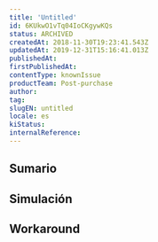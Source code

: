 ```yaml
---
title: 'Untitled'
id: 6KUkwO1vTq04IoCKgywKQs
status: ARCHIVED
createdAt: 2018-11-30T19:23:41.543Z
updatedAt: 2019-12-31T15:16:41.013Z
publishedAt: 
firstPublishedAt: 
contentType: knownIssue
productTeam: Post-purchase
author: 
tag: 
slugEN: untitled
locale: es
kiStatus: 
internalReference: 
---
```


## Sumario



## Simulación



## Workaround



